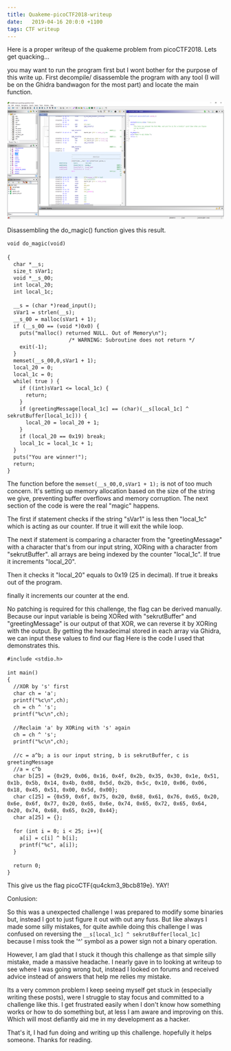 ```yaml
---
title: Quakeme-picoCTF2018-writeup
date:   2019-04-16 20:0:0 +1100
tags: CTF writeup
---
```


Here is a proper writeup of the quakeme problem from picoCTF2018. Lets get quacking...

you may want to run the program first but I wont bother for the purpose of this write up.
First decompile/ disassemble the program with any tool (I will be on the Ghidra bandwagon for the most part) and locate the main function.

![image](/assets\img\posts\Quakeme-0.png)

Disassembling the do_magic() function gives this result.


```
void do_magic(void)

{
  char *__s;
  size_t sVar1;
  void *__s_00;
  int local_20;
  int local_1c;

  __s = (char *)read_input();
  sVar1 = strlen(__s);
  __s_00 = malloc(sVar1 + 1);
  if (__s_00 == (void *)0x0) {
    puts("malloc() returned NULL. Out of Memory\n");
                    /* WARNING: Subroutine does not return */
    exit(-1);
  }
  memset(__s_00,0,sVar1 + 1);
  local_20 = 0;
  local_1c = 0;
  while( true ) {
    if ((int)sVar1 <= local_1c) {
      return;
    }
    if (greetingMessage[local_1c] == (char)(__s[local_1c] ^ sekrutBuffer[local_1c])) {
      local_20 = local_20 + 1;
    }
    if (local_20 == 0x19) break;
    local_1c = local_1c + 1;
  }
  puts("You are winner!");
  return;
}
```

The function before the ```memset(__s_00,0,sVar1 + 1);``` is not of too much concern. It's setting up memory allocation based on the size of the string we give, preventing buffer overflows and memory corruption. The next section of the code is were the real "magic" happens.

The first if statement checks if the string "sVar1" is less then "local_1c" which is acting as our counter. If true it will exit the while loop.

The next if statement is comparing a character from the "greetingMessage" with a character that's from our input string, XORing with a character from "sekrutBuffer". all arrays are being indexed by the counter "local_1c". If true it increments "local_20".

Then it checks it "local_20" equals to 0x19 (25 in decimal). If true it breaks out of the program.

finally it increments our counter at the end.

No patching is required for this challenge, the flag can be derived manually. Because our input variable is being XORed with "sekrutBuffer" and "greetingMessage" is our output of that XOR, we can reverse it by XORing with the output. By getting the hexadecimal stored in each array via Ghidra, we can input these values to find our flag Here is the code I used that demonstrates this.

```
#include <stdio.h>

int main()
{
  //XOR by 's' first
  char ch = 'a';
  printf("%c\n",ch);
  ch = ch ^ 's';
  printf("%c\n",ch);

  //Reclaim 'a' by XORing with 's' again
  ch = ch ^ 's';
  printf("%c\n",ch);

  //c = a^b; a is our input string, b is sekrutBuffer, c is greetingMessage
  //a = c^b
  char b[25] = {0x29, 0x06, 0x16, 0x4f, 0x2b, 0x35, 0x30, 0x1e, 0x51, 0x1b, 0x5b, 0x14, 0x4b, 0x08, 0x5d, 0x2b, 0x5c, 0x10, 0x06, 0x06, 0x18, 0x45, 0x51, 0x00, 0x5d, 0x00};
  char c[25] = {0x59, 0x6f, 0x75, 0x20, 0x68, 0x61, 0x76, 0x65, 0x20, 0x6e, 0x6f, 0x77, 0x20, 0x65, 0x6e, 0x74, 0x65, 0x72, 0x65, 0x64, 0x20, 0x74, 0x68, 0x65, 0x20, 0x44};
  char a[25] = {};

  for (int i = 0; i < 25; i++){
    a[i] = c[i] ^ b[i];
    printf("%c", a[i]);
  }

  return 0;
}
```
This give us the flag picoCTF{qu4ckm3_9bcb819e}. YAY!

Conlusion:

So this was a unexpected challenge I was prepared to modify some binaries but, instead I got to just figure it out with out any fuss. But like always I made some silly mistakes, for quite awhile doing this challenge I was confused on reversing the ```__s[local_1c] ^ sekrutBuffer[local_1c]``` because I miss took the '^' symbol as a power sign not a binary operation.

However, I am glad that I stuck it though this challenge as that simple silly mistake, made a massive headache. I nearly gave in to looking at writeup to see where I was going wrong but, instead I looked on forums and received advice instead of answers that help me relies my mistake.

Its a very common problem I keep seeing myself get stuck in (especially writing these posts), were I struggle to stay focus and committed to a challenge like this. I get frustrated easily when I don't know how something works or how to do something but, at less I am aware and improving on this. Which will most defiantly aid me in my development as a hacker.

That's it, I had fun doing and writing up this challenge. hopefully it helps someone.
Thanks for reading.

